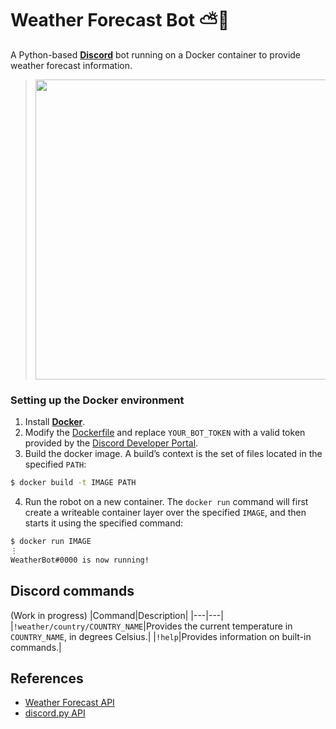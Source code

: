 # Weather Forecast Bot ⛅🤖
A Python-based [**Discord**](https://discord.com/) bot running on a Docker container to provide weather forecast information.

> <img src="https://user-images.githubusercontent.com/47757441/213523762-dee27ec8-d0c8-42cb-baef-0176e33f02f9.png" width="480">

### Setting up the Docker environment
1. Install [**Docker**](https://www.docker.com/products/docker-desktop/).
2. Modify the [Dockerfile](https://github.com/Pexers/docker-weather-forecast-bot/blob/main/Dockerfile) and replace `YOUR_BOT_TOKEN` with a valid token provided by the [Discord Developer Portal](https://discord.com/developers/docs/intro).
3. Build the docker image. A build’s context is the set of files located in the specified `PATH`:
  ```sh
  $ docker build -t IMAGE PATH
  ```
4. Run the robot on a new container. The `docker run` command will first create a writeable container layer over the specified `IMAGE`, and then starts it using the specified command:
  ```sh
  $ docker run IMAGE
  ⋮
  WeatherBot#0000 is now running!
  ```

## Discord commands
(Work in progress)
|Command|Description|
|---|---|
|`!weather/country/COUNTRY_NAME`|Provides the current temperature in `COUNTRY_NAME`, in degrees Celsius.|
|`!help`|Provides information on built-in commands.|

## References
- [Weather Forecast API](https://open-meteo.com/en/docs#api-documentation)
- [discord.py API](https://discordpy.readthedocs.io/en/stable/api.html)
